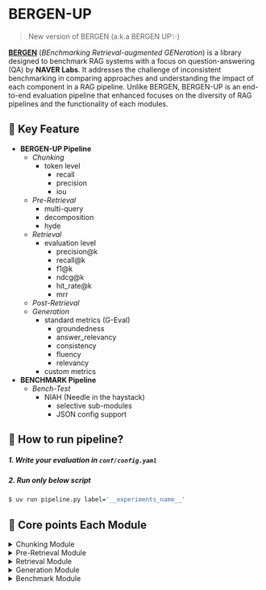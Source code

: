 # BERGEN-UP

>   New version of BERGEN (a.k.a BERGEN UP✨)

[**BERGEN**](https://github.com/naver/bergen?tab=readme-ov-file) (*BEnchmarking Retrieval-augmented GENeration*) is a library designed to benchmark RAG systems with a focus on question-answering (QA) by **NAVER Labs**. It addresses the challenge of inconsistent benchmarking in comparing approaches and understanding the impact of each component in a RAG pipeline. Unlike BERGEN, BERGEN-UP is an end-to-end evaluation pipeline that enhanced focuses on the diversity of RAG pipelines and the functionality of each modules.


## 🍒 Key Feature
- **BERGEN-UP Pipeline** 
    - *Chunking*
        - token level
            - recall
            - precision
            - iou
    - *Pre-Retrieval*
        - multi-query
        - decomposition
        - hyde
    - *Retrieval*
        - evaluation level
            - precision@k
            - recall@k  
            - f1@k
            - ndcg@k
            - hit_rate@k
            - mrr
    - *Post-Retrieval*
    - *Generation*
        - standard metrics (G-Eval)
            - groundedness
            - answer_relevancy
            - consistency
            - fluency
            - relevancy
        - custom metrics
- **BENCHMARK Pipeline**
    - *Bench-Test*
        - NIAH (Needle in the haystack)
            - selective sub-modules
            - JSON config support
        <!-- - BEIR
        - ASQA
        - TriviaQA
        - HotpotQA
        - WikiQA
        - NQ -->
<!-- - **Extra Module** for RAG
    - Generate Synthetic Dataset
        - QA (= Question Answering) -->


## 🥑 How to run pipeline?

##### 1. Write your evaluation in `conf/config.yaml`

##### 2. Run only below script
```bash
$ uv run pipeline.py label='__experiments_name__'
```

## 🍊 Core points Each Module

<details>
<summary>Chunking Module</summary>

- 핵심 기능
    - Token Level 평가
        - Metric : (https://research.trychroma.com/evaluating-chunking)
            - iou
            - precision
            - recall

- 사용법
    - `conf/config.yaml`의 `chunking` 섹션에 아래 내용을 참고하여 작성한다.
    ```yaml
    chunking:
        strategies: 
            - question_set_path: "${hydra:runtime.cwd}/data/chunking/question_set/questions_df_chatlogs.csv"
            - corpora_id_paths:
                chatlogs: "${hydra:runtime.cwd}/data/chunking/corpora/chatlogs.md"
            - Semantic Chunking:
                mode: openai
                embedding_model: "text-embedding-3-large"
                custom_url: "custom_embedding_function_api_address"
            - Recursive Token Chunking:
                chunk_size: 800
                chunk_overlap: 400
            - Fixed Token Chunking:
                chunk_size: 800
                chunk_overlap: 400
    ```

</details>

<details>
<summary>Pre-Retrieval Module</summary>

- 핵심 기능
    - LLM-as-a-Judge 기반 품질 평가
        - Multi-Query 평가 지표:
            - diversity : 생성된 다중 쿼리들 간의 다양성 평가 (0-1)
            - coverage : 원본 쿼리의 다양한 측면을 얼마나 포괄하는지 평가 (0-1)
            - relevance : 생성된 쿼리들이 원본 쿼리와 얼마나 관련성이 있는지 평가 (0-1)
        - Query Decomposition 평가 지표:
            - completeness : 복잡한 쿼리를 얼마나 완전하게 분해했는지 평가 (0-1)
            - granularity : 분해된 쿼리들의 적절한 세분화 정도 평가 (0-1)
            - independence : 각 분해된 쿼리가 독립적으로 답변 가능한지 평가 (0-1)
            - answerability : 분해된 쿼리들이 실제로 답변 가능한지 평가 (0-1)
        - HyDE (Hypothetical Document Embeddings) 평가 지표:
            - relevance : 생성된 가상 문서가 쿼리와 얼마나 관련성이 있는지 평가 (0-1)
            - specificity : 생성된 문서가 얼마나 구체적이고 상세한지 평가 (0-1)
            - factuality : 생성된 문서의 사실적 정확성 평가 (0-1)
            - coherence : 생성된 문서의 일관성과 논리적 흐름 평가 (0-1)

- 사용법
    - `conf/config.yaml`의 `pre_retrieval` 섹션에 아래 내용을 참고하여 작성한다.
    ```yaml
    pre_retrieval:
        strategies: 
            - Multi Query:
                path: "${hydra:runtime.cwd}/data/pre_retrieval/multi_query/sample_data.json"
            - Query Decomposition:
                path: "${hydra:runtime.cwd}/data/pre_retrieval/query_decomposition/sample_data.json"
            - HyDE:
                path: "${hydra:runtime.cwd}/data/pre_retrieval/hyde/sample_data.json"
    ```

</details>

<details>
<summary>Retrieval Module</summary>

- 핵심 기능
    - Evaluation Level 평가
        - Metric : 
            - precision@k : 검색된 상위 k개 결과 중 관련 문서의 비율
            - recall@k : 전체 관련 문서 중 상위 k개 결과에서 검색된 비율
            - f1@k : precision@k와 recall@k의 조화평균
            - ndcg@k : 순위를 고려한 누적 할인 게인
            - hit_rate@k : 상위 k개 결과에 관련 문서가 하나라도 있는 비율
            - mrr : 첫 번째 관련 문서의 순위 역수 평균

- 사용법
    - `conf/config.yaml`의 `retrieval` 섹션에 아래 내용을 참고하여 작성한다.
    ```yaml
    retrieval:
        strategies: 
            - sample_data_path: "${hydra:runtime.cwd}/data/retrieval/sample_data.json"
            - top_k: 10
    ```

</details>

<details>
<summary>Generation Module</summary>

- 핵심 기능
    - G-Eval 기반 생성 품질 평가
        - Standard Metrics (표준 평가 지표):
            - groundedness : 생성된 답변이 제공된 컨텍스트에 얼마나 근거하는지 평가 (0-1)
            - answer_relevancy : 생성된 답변이 질문에 얼마나 관련성이 있는지 평가 (0-1)
            - consistency : 생성된 답변의 내부 일관성 평가 (0-1)
            - fluency : 생성된 답변의 유창성 및 가독성 평가 (0-1)
            - relevancy : 검색된 컨텍스트가 질문에 얼마나 관련성이 있는지 평가 (0-1)
        - Custom Metrics (사용자 정의 평가 지표):
            - 사용자가 정의한 평가 기준에 따른 맞춤형 평가 가능
            - 1-5 점 척도로 세밀한 평가 지원

- 사용법
    - `conf/config.yaml`의 `generation` 섹션에 아래 내용을 참고하여 작성한다.
    
    **기본 사용법 (Standard Metrics):**
    ```yaml
    generation:
        strategies: 
            - sample_data_path: "${hydra:runtime.cwd}/data/generation/sample_generation_data.json"
            - evaluation_metrics:
                - groundedness
                - answer_relevancy
            - g_eval_config:
                mode: "standard"
                metric_name: "Answer Relevancy"  # 선택 가능: Answer Relevancy, Consistency, Fluency, Groundness, Relevancy
                metric_llm:
                    model_name: "gpt-4"
                    temperature: 0.0
                    max_tokens: 1024
    ```
    
    **커스텀 메트릭 사용법:**
    ```yaml
    generation:
        strategies: 
            - sample_data_path: "${hydra:runtime.cwd}/data/generation/sample_generation_data.json"
            - g_eval_config:
                mode: "custom"
                metric_name: "Technical Accuracy"
                metric_description: "Evaluating how technically accurate and precise the answer is"
                metric_criterion: |
                    - 1: Very Poor. The answer contains significant technical errors.
                    - 2: Poor. The answer has some technical accuracy but contains notable errors.
                    - 3: Fair. The answer is generally accurate but lacks precision.
                    - 4: Good. The answer is technically accurate with minor issues.
                    - 5: Excellent. The answer is perfectly accurate and technically precise.
                metric_llm:
                    model_name: "gpt-4"
                    temperature: 0.0
                    max_tokens: 1024
    ```

</details>

<details>
<summary>Benchmark Module</summary>

- 핵심 기능
    - NIAH (Needle In A Haystack) 평가
        - 긴 컨텍스트 내에서 특정 정보를 찾는 능력 평가
        - 다양한 테스트 케이스 지원:
            - single_needle : 단일 정보 검색
            - multi_needle : 다중 정보 검색
            - complex_info : 복잡한 정보 검색
            - password_test : 암호 찾기 테스트
            - location_test : 위치 정보 찾기 테스트
        - 컨텍스트 길이와 깊이에 따른 성능 분석
        - 선택적 테스트 케이스 실행 지원
        - JSON/YAML 설정 파일 지원

- 사용법
    - `conf/config.yaml`의 `benchmark` 섹션에 아래 내용을 참고하여 작성한다.
    
    **기본 사용법:**
    ```yaml
    benchmark:
        strategies:
            - llm_endpoint: "openai/gpt-4o"
            - needle_config_path: "${hydra:runtime.cwd}/data/benchmark/needle_config.json"
            - NIAH:
                context_lengths: [1000, 2000, 4000]
                document_depth_percents: [0.1, 0.5, 0.9]
                num_samples_per_test: 2
                save_results: true
                save_contexts: false
                test_cases: ["single_needle", "multi_needle", "complex_info"]  # 실행할 테스트 선택
    ```
    
    **needle_config.json 형식:**
    ```json
    {
        "single_needle": {
            "needles": ["The secret code is ALPHA-7234."],
            "question": "What is the secret code?",
            "true_answer": "ALPHA-7234"
        },
        "multi_needle": {
            "needles": [
                "The meeting will be held in Conference Room B.",
                "The meeting time is 3:30 PM.",
                "The meeting date is next Tuesday."
            ],
            "question": "When and where is the meeting?",
            "true_answer": "The meeting will be held in Conference Room B at 3:30 PM next Tuesday."
        },
        "complex_info": {
            "needles": [
                "Dr. Smith discovered the rare element Xenium in 2019.",
                "Xenium has atomic number 142.",
                "The element exhibits superconducting properties at room temperature."
            ],
            "question": "What are the key facts about Xenium?",
            "true_answer": "Dr. Smith discovered Xenium in 2019. It has atomic number 142 and exhibits superconducting properties at room temperature."
        }
    }
    ```
    
    **특정 테스트만 실행하기:**
    ```yaml
    benchmark:
        strategies:
            - llm_endpoint: "openai/gpt-4o"
            - needle_config_path: "${hydra:runtime.cwd}/data/benchmark/needle_config.json"
            - NIAH:
                context_lengths: [1000, 2000]
                document_depth_percents: [0.1, 0.5]
                num_samples_per_test: 1
                save_results: true
                save_contexts: false
                test_cases: ["single_needle", "multi_needle"]  # 2개 테스트만 실행
    ```

</details>
